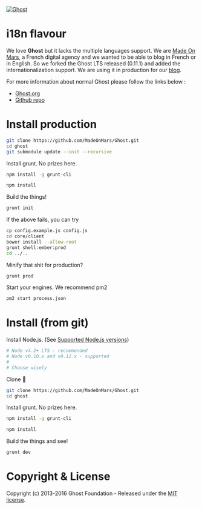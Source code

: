 <a href="https://github.com/TryGhost/Ghost"><img src="https://cloud.githubusercontent.com/assets/120485/6622822/c4c639fe-c8e7-11e4-9e64-5bec06c8b4c3.png" alt="Ghost" /></a>

# i18n flavour

We love **Ghost** but it lacks the multiple languages support. We are [Made On Mars](https://www.made-on-mars.com), a French digital agency and we wanted to be able to blog in French or in English. So we forked the Ghost LTS released (0.11.1) and added the internationalization support. We are using it in production for our [blog](https://www.made-on-mars.com/blog).

For more information about normal Ghost please follow the links below :

- [Ghost.org](https://ghost.org)
- [Github repo](https://github.com/TryGhost/Ghost)


# Install production

```bash
git clone https://github.com/MadeOnMars/Ghost.git
cd ghost
git submodule update --init --recursive
```

Install grunt. No prizes here.

```bash
npm install -g grunt-cli
```

```bash
npm install
```

Build the things!

```bash
grunt init
```

If the above fails, you can try

```bash
cp config.example.js config.js
cd core/client
bower install --allow-root
grunt shell:ember:prod
cd ../..
```

Minify that shit for production?

```bash
grunt prod
```

Start your engines. We recommend pm2

```bash
pm2 start process.json
```

# Install (from git)

Install Node.js. (See [Supported Node.js versions](http://support.ghost.org/supported-node-versions/))

```bash
# Node v4.2+ LTS - recommended
# Node v0.10.x and v0.12.x - supported
#
# Choose wisely
```

Clone :ghost:

```bash
git clone https://github.com/MadeOnMars/Ghost.git
cd ghost
```

Install grunt. No prizes here.

```bash
npm install -g grunt-cli
```

```bash
npm install
```

Build the things and see!

```bash
grunt dev
```

# Copyright & License

Copyright (c) 2013-2016 Ghost Foundation - Released under the [MIT license](LICENSE).
